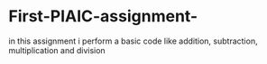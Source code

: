 # First-PIAIC-assignment-
in this assignment i perform a basic code like addition, subtraction, multiplication and division
